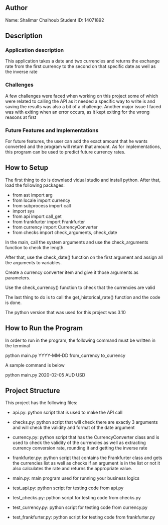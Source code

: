 # <project title>

## Author
Name: <first and last name> Shalimar Chalhoub
Student ID: <UTS student id> 14071892

## Description
### Application description
This application takes a date and two currencies and returns the exchange rate from the first currency to the second on that specific date as well as the inverse rate

### Challenges
A few challenges were faced when working on this project some of which were related to calling the API as it needed a specific way to write is and saving the results was also a bit of a challenge.
Another major issue I faced was with exiting when an error occurs, as it kept exiting for the wrong reasons at first

### Future Features and Implementations
For future features, the user can add the exact amount that he wants converted and the program will return that amount.
As for implementations, this program can be used to predict future currency rates.


## How to Setup
The first thing to do is downlaod vidual studio and install python.
After that, load the following packages:
* from ast import arg
* from locale import currency
* from subprocess import call
* import sys
* from api import call_get
* from frankfurter import Frankfurter
* from currency import CurrencyConverter
* from checks import check_arguments, check_date

In the main, call the system arguments and use the check_arguments function to check the length.

After that, use the check_date() function on the first argument and assign all the arguments to variables.

Create a currency converter item and give it those arguments as parameters.

Use the check_currency() function to check that the currencies are valid

The last thing to do is to call the get_historical_rate() function and the code is done.

The python version that was used for this project was 3.10


## How to Run the Program
In order to run in the program, the following command must be written in the terminal

python main.py YYYY-MM-DD from_currency to_currency

A sample command is below

python main.py 2020-02-05 AUD USD 


## Project Structure

This project has the following files:
* api.py: python script that is used to make the API call

* checks.py: python script that will check there are exactly 3 arguments and will check the validity and format of the date argument

* currency.py: python script that has the CurrencyConverter class and is used to check the validity of the currencies as well as extracting currency conversion rate, rounding it and getting the inverse rate

* frankfurter.py: python script that contains the Frankfurter class and gets the currencies list as well as checks if an argument is in the list or not it also calculates the rate and returns the appropriate value.

* main.py: main program used for running your business logics

* test_api.py: python script for testing code from api.py

* test_checks.py: python script for testing code from checks.py
 
* test_currency.py: python script for testing code from currency.py

* test_frankfurter.py: python script for testing code from frankfurter.py

